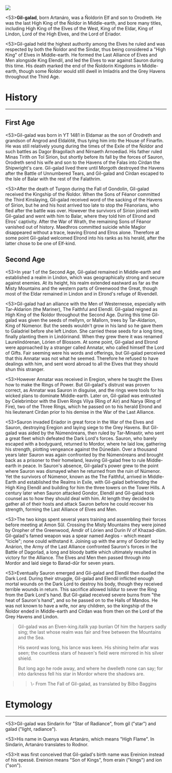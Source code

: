 ![](characters/galadriel/7.jpg)

<53>**Gil-galad**, born Artanáro, was a Ñoldorin Elf and son to Orodreth. He was the last High King of the Ñoldor in Middle-earth, and bore many titles, including High King of the Elves of the West, King of the Eldar, King of Lindon, Lord of the High Elves, and the Lord of Eriador.

<53>Gil-galad held the highest authority among the Elves he ruled and was respected by both the Ñoldor and the Sindar, thus being considered a "High King" of Elves in Middle-earth. He formed the Last Alliance of Elves and Men alongside King Elendil, and led the Elves to war against Sauron during this time. His death marked the end of the Ñoldorin Kingdoms in Middle-earth, though some Ñoldor would still dwell in Imladris and the Grey Havens throughout the Third Age.

# History
---

## **First Age**

<53>Gil-galad was born in YT 1481 in Eldamar as the son of Orodreth and grandson of Angrod and Eldalótë, thus tying him into the House of Finarfin. He was still relatively young during the times of the Exile of the Ñoldor and such battles as Dagor Bragollach and Nírnaeth Arnoediad. His father ruled Minas Tirith on Tol Sirion, but shortly before its fall by the forces of Sauron, Orodreth send his wife and son to the Havens of the Falas into Círdan the Shipwright's care. Gil-galad lived there until Morgoth destroyed the Havens after the Battle of Unnumbered Tears, and Gil-galad and Círdan escaped to the Isle of Balar with the rest of the Falathrim.

<53>After the death of Turgon during the Fall of Gondolin, Gil-galad received the Kingship of the Ñoldor. When the Sons of Fëanor committed the Third Kinslaying, Gil-galad received word of the sacking of the Havens of Sirion, but he and his host arrived too late to stop the Fëanorians, who fled after the battle was over. However the survivors of Sirion joined with Gil-galad and went with him to Balar, where they told him of Elrond and Elros' captivity. After the War of Wrath, the remaining Sons of Fëanor vanished out of history. Maedhros committed suicide while Maglor disappeared without a trace, leaving Elrond and Elros alone. Therefore at some point Gil-galad welcomed Elrond into his ranks as his herald, after the latter chose to be one of Elf-kind.

## **Second Age**

<53>In year 1 of the Second Age, Gil-galad remained in Middle-earth and established a realm in Lindon, which was geographically strong and secure against enemies. At its height, his realm extended eastward as far as the Misty Mountains and the western parts of Greenwood the Great, though most of the Eldar remained in Lindon and in Elrond's refuge of Rivendell.

<53>Gil-galad had an alliance with the Men of Westernesse, especially with Tar-Aldarion (the Mariner), The Faithful and Elendil. Gil-galad reigned as High King of the Ñoldor throughout the Second Age. During this time Gil-galad was given the seeds of mellyrn, or Mallorn, trees by Tar-Aldarion, King of Númenor. But the seeds wouldn't grow in his land so he gave them to Galadriel before she left Lindon. She carried these seeds for a long time, finally planting them in Lindórinand. When they grew there it was renamed Laurelindórenan, Lórien of Blossom. At some point, Gil-galad and Elrond were approached by a stranger called Annatar, who called himself the Lord of Gifts. Fair seeming were his words and offerings, but Gil-galad perceived that this Annatar was not what he seemed. Therefore he refused to have dealings with him, and sent word abroad to all the Elves that they should shun this stranger.

<53>However Annatar was received in Eregion, where he taught the Elves how to make the Rings of Power. But Gil-galad's distrust was proven correct, as Annatar was Sauron in disguise, and the rings were tools for his wicked plans to dominate Middle-earth. Later on, Gil-galad was entrusted by Celebrimbor with the Elven Rings Vilya (Ring of Air) and Narya (Ring of Fire), two of the Three Rings, which he passed on to his herald Elrond and his lieutenant Círdan prior to his demise in the War of the Last Alliance.

<53>Sauron invaded Eriador in great force in the War of the Elves and Sauron, destroying Eregion and laying siege to the Grey Havens. But Gil-galad was aided by the Númenóreans, then ruled by Tar-Minastir, who sent a great fleet which defeated the Dark Lord's forces. Sauron, who barely escaped with a bodyguard, returned to Mordor, where he laid low, gathering his strength, plotting vengeance against the Dúnedain. Over a thousand years later Sauron was again confronted by the Númenóreans and brought back as a prisoner to their homeland, leaving Gil-galad free to rule Middle-earth in peace. In Sauron's absence, Gil-galad's power grew to the point where Sauron was dismayed when he returned from the ruin of Númenor. Yet the survivors of Númenor, known as the The Faithful, arrived in Middle-Earth and established the Realms in Exile, with Gil-galad befriending the High King Elendil and building for him the three towers on the Tower Hills. A century later when Sauron attacked Gondor, Elendil and Gil-galad took counsel as to how they should deal with him. At length they decided to gather all of their hosts and attack Sauron before he could recover his strength, forming the Last Alliance of Elves and Men.

<53>The two kings spent several years training and assembling their forces before meeting at Amon Sûl. Crossing the Misty Mountains they were joined by Oropher of the Greenwood, Amdír of Lórien and Durin IV of Khazad-dûm. Gil-galad's famed weapon was a spear named Aeglos - which meant "Icicle"; none could withstand it. Joining up with the army of Gondor led by Anárion, the Army of the Last Alliance confronted Sauron's forces in the Battle of Dagorlad, a long and bloody battle which ultimately resulted in victory for the Alliance. The Elves and Men then passed through into Mordor and laid siege to Barad-dûr for seven years.

<53>Eventually Sauron emerged and Gil-galad and Elendil then duelled the Dark Lord. During their struggle, Gil-galad and Elendil inflicted enough mortal wounds on the Dark Lord to destroy his body, though they received terrible wounds in return. This sacrifice allowed Isildur to sever the Ring from the Dark Lord's hand. But Gil-galad received severe burns from "the heat of Sauron's hand", and so he passed on to the Halls of Mandos. He was not known to have a wife, nor any children, so the kingship of the Ñoldor ended in Middle-earth and Círdan was from then on the Lord of the Grey Havens and Lindon.

> Gil-galad was an Elven-king.italik yap bunları
> Of him the harpers sadly sing;
> the last whose realm was fair and free
> between the Mountains and the Sea.
>
> His sword was long, his lance was keen.
> His shining helm afar was seen;
> the countless stars of heaven's field
> were mirrored in his silver shield.
>
> But long ago he rode away,
> and where he dwelleth none can say;
> for into darkness fell his star
> in Mordor where the shadows are.

>> \\- From The Fall of Gil-galad, as translated by Bilbo Baggins

# Etymology
---

<53>Gil-galad was Sindarin for "Star of Radiance", from gil ("star") and galad ("light, radiance").

<53>His name in Quenya was Artanáro, which means "High Flame". In Sindarin, Artanáro translates to Rodnor.

<53>It was first conceived that Gil-galad's birth name was Ereinion instead of his epessë. Ereinion means "Son of Kings", from erain ("kings") and ion ("son").
